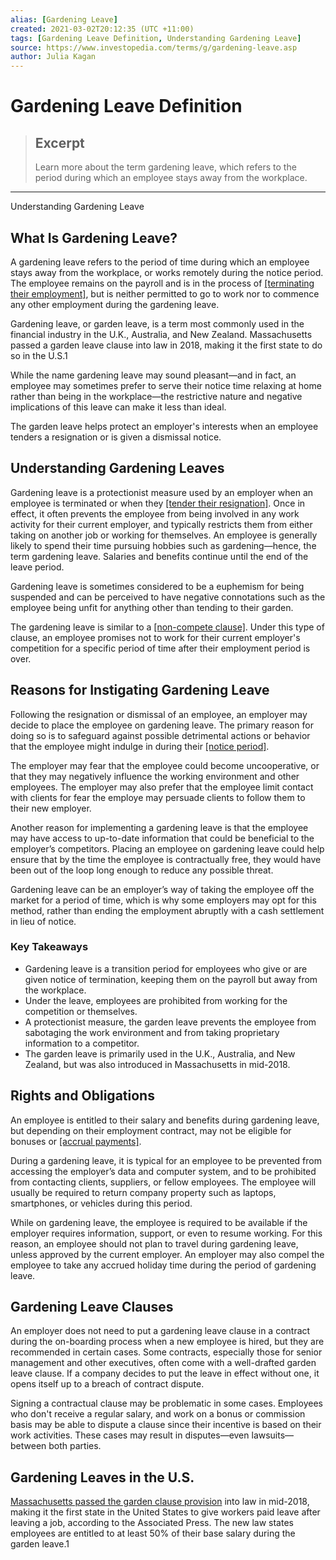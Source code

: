 ```yaml
---
alias: [Gardening Leave]
created: 2021-03-02T20:12:35 (UTC +11:00)
tags: [Gardening Leave Definition, Understanding Gardening Leave]
source: https://www.investopedia.com/terms/g/gardening-leave.asp
author: Julia Kagan
---
```


# Gardening Leave Definition

> ## Excerpt
> Learn more about the term gardening leave, which refers to the period during which an employee stays away from the workplace.

---

Understanding Gardening Leave
## What Is Gardening Leave?

A gardening leave refers to the period of time during which an employee stays away from the workplace, or works remotely during the notice period. The employee remains on the payroll and is in the process of [[terminating their employment]](https://www.investopedia.com/terms/t/termination-employment.asp), but is neither permitted to go to work nor to commence any other employment during the gardening leave.

Gardening leave, or garden leave, is a term most commonly used in the financial industry in the U.K., Australia, and New Zealand. Massachusetts passed a garden leave clause into law in 2018, making it the first state to do so in the U.S.1

While the name gardening leave may sound pleasant—and in fact, an employee may sometimes prefer to serve their notice time relaxing at home rather than being in the workplace—the restrictive nature and negative implications of this leave can make it less than ideal.

The garden leave helps protect an employer's interests when an employee tenders a resignation or is given a dismissal notice.

## Understanding Gardening Leaves

Gardening leave is a protectionist measure used by an employer when an employee is terminated or when they [[tender their resignation]](https://www.investopedia.com/articles/personal-finance/081015/8-reasons-why-valued-employees-quit.asp). Once in effect, it often prevents the employee from being involved in any work activity for their current employer, and typically restricts them from either taking on another job or working for themselves. An employee is generally likely to spend their time pursuing hobbies such as gardening—hence, the term gardening leave. Salaries and benefits continue until the end of the leave period.

Gardening leave is sometimes considered to be a euphemism for being suspended and can be perceived to have negative connotations such as the employee being unfit for anything other than tending to their garden.

The gardening leave is similar to a [[non-compete clause]](https://www.investopedia.com/articles/personal-finance/070114/caution-noncompete-contract.asp). Under this type of clause, an employee promises not to work for their current employer's competition for a specific period of time after their employment period is over.

## Reasons for Instigating Gardening Leave

Following the resignation or dismissal of an employee, an employer may decide to place the employee on gardening leave. The primary reason for doing so is to safeguard against possible detrimental actions or behavior that the employee might indulge in during their [[notice period]](https://www.investopedia.com/terms/n/notice-of-termination.asp).

The employer may fear that the employee could become uncooperative, or that they may negatively influence the working environment and other employees. The employer may also prefer that the employee limit contact with clients for fear the employe may persuade clients to follow them to their new employer.

Another reason for implementing a gardening leave is that the employee may have access to up-to-date information that could be beneficial to the employer’s competitors. Placing an employee on gardening leave could help ensure that by the time the employee is contractually free, they would have been out of the loop long enough to reduce any possible threat.

Gardening leave can be an employer’s way of taking the employee off the market for a period of time, which is why some employers may opt for this method, rather than ending the employment abruptly with a cash settlement in lieu of notice.

### Key Takeaways

-   Gardening leave is a transition period for employees who give or are given notice of termination, keeping them on the payroll but away from the workplace.
-   Under the leave, employees are prohibited from working for the competition or themselves.
-   A protectionist measure, the garden leave prevents the employee from sabotaging the work environment and from taking proprietary information to a competitor.
-   The garden leave is primarily used in the U.K., Australia, and New Zealand, but was also introduced in Massachusetts in mid-2018.

## Rights and Obligations

An employee is entitled to their salary and benefits during gardening leave, but depending on their employment contract, may not be eligible for bonuses or [[accrual payments]](https://www.investopedia.com/terms/a/accruedincome.asp).

During a gardening leave, it is typical for an employee to be prevented from accessing the employer’s data and computer system, and to be prohibited from contacting clients, suppliers, or fellow employees. The employee will usually be required to return company property such as laptops, smartphones, or vehicles during this period.

While on gardening leave, the employee is required to be available if the employer requires information, support, or even to resume working. For this reason, an employee should not plan to travel during gardening leave, unless approved by the current employer. An employer may also compel the employee to take any accrued holiday time during the period of gardening leave.

## Gardening Leave Clauses

An employer does not need to put a gardening leave clause in a contract during the on-boarding process when a new employee is hired, but they are recommended in certain cases. Some contracts, especially those for senior management and other executives, often come with a well-drafted garden leave clause. If a company decides to put the leave in effect without one, it opens itself up to a breach of contract dispute.

Signing a contractual clause may be problematic in some cases. Employees who don't receive a regular salary, and work on a bonus or commission basis may be able to dispute a clause since their incentive is based on their work activities. These cases may result in disputes—even lawsuits—between both parties.

## Gardening Leaves in the U.S.

[Massachusetts passed the garden clause provision](https://www.apnews.com/34d7fc49684a4c80a16c7a20c1022533) into law in mid-2018, making it the first state in the United States to give workers paid leave after leaving a job, according to the Associated Press. The new law states employees are entitled to at least 50% of their base salary during the garden leave.1
